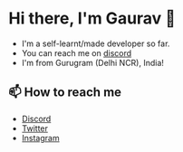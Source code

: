 # Hi there, I'm Gaurav 👋

- I'm a self-learnt/made developer so far.
- You can reach me on [discord](https://discord.com/users/380697024120487939)
- I'm from Gurugram (Delhi NCR), India!

## 📫 How to reach me

- [Discord](https://discord.com/users/380697024120487939)
- [Twitter](https://x.com/ibinacy)
- [Instagram](https://instagram.com/ibinacy)
